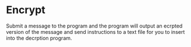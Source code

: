 # Encrypt

Submit a message to the program and the program will output an ecrpted version of the message and send instructions to a text file for you to insert into the decrption program.
